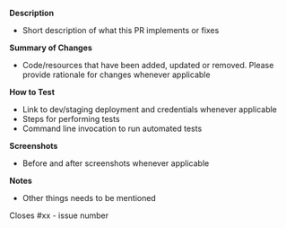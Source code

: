 **Description**

- Short description of what this PR implements or fixes

**Summary of Changes**

- Code/resources that have been added, updated or removed. Please provide rationale for changes whenever applicable

**How to Test**

- Link to dev/staging deployment and credentials whenever applicable
- Steps for performing tests
- Command line invocation to run automated tests

**Screenshots**

- Before and after screenshots whenever applicable

**Notes**

- Other things needs to be mentioned

Closes #xx - issue number
